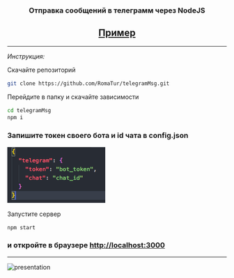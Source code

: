 
<h3 align='center'><b>Отправка сообщений в телеграмм через NodeJS</b></h3>

<h2 align='center'>
<a href='http://romatur.xyz:3003' target='_blank'>Пример</a>
</h2>

---

*Инструкция:*

Скачайте репозиторий
``` bash
git clone https://github.com/RomaTur/telegramMsg.git
```

Перейдите в папку и скачайте зависимости
``` bash
cd telegramMsg
npm i
```

### Запишите токен своего бота и id чата в config.json

<img src="https://raw.githubusercontent.com/RomaTur/telegramMsg/master/markdown/config.png" alt="config" width='225px' height='128px'>

Запустите сервер
``` bash
npm start
```

 <h3>и откройте в браузере <a href='http://localhost:3000' target='_blank'>http://localhost:3000</a></h3>
 
---

<img src="https://media.giphy.com/media/xThta3HxApJjJe56zm/giphy.gif" alt="presentation" width='480px' height='404px'>
